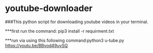 # youtube-downloader
###This python script for downloading youtube videos in your terminal.

***first run the command: pip3 install -r requirment.txt

***run via using this following command:python3 u-tube.py https://youtu.be/BBvod49uySQ 
